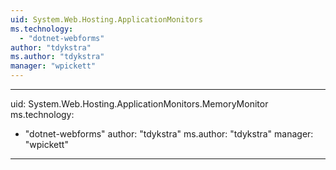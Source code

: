 ```yaml
---
uid: System.Web.Hosting.ApplicationMonitors
ms.technology: 
  - "dotnet-webforms"
author: "tdykstra"
ms.author: "tdykstra"
manager: "wpickett"
---
```


---
uid: System.Web.Hosting.ApplicationMonitors.MemoryMonitor
ms.technology: 
  - "dotnet-webforms"
author: "tdykstra"
ms.author: "tdykstra"
manager: "wpickett"
---
